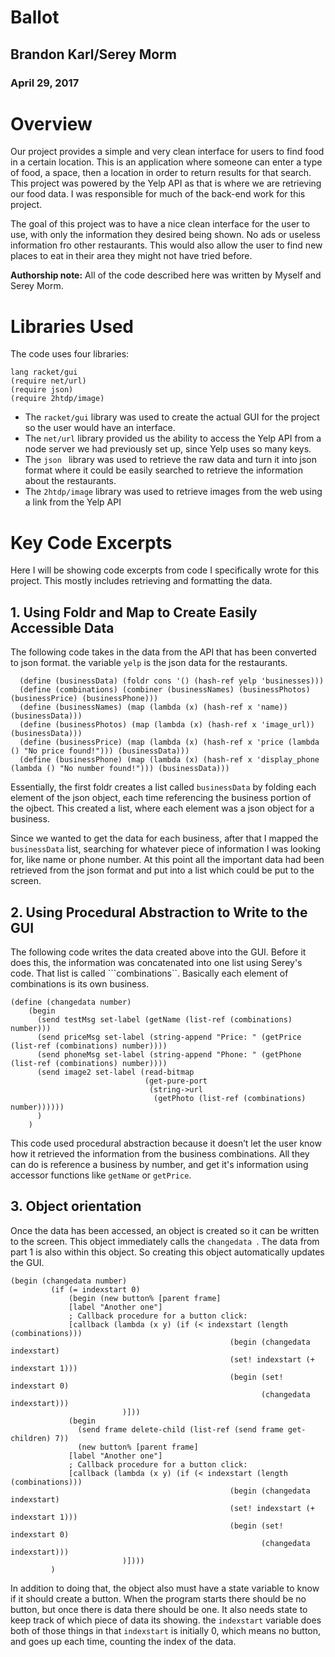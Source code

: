 # Ballot

## Brandon Karl/Serey Morm
### April 29, 2017

# Overview
Our project provides a simple and very clean interface for users to find food in a certain location. This is an application where someone can enter a type of food, a space, then a location in order to return results for that search. This project was powered by the Yelp API as that is where we are retrieving our food data. I was responsible for much of the back-end work for this project.

The goal of this project was to have a nice clean interface for the user to use, with only the information they desired being shown. No ads or useless information fro other restaurants. This would also allow the user to find new places to eat in their area they might not have tried before.


**Authorship note:** All of the code described here was written by Myself and Serey Morm.

# Libraries Used
The code uses four libraries:

```
lang racket/gui
(require net/url)
(require json)
(require 2htdp/image)
```

* The ```racket/gui``` library was used to create the actual GUI for the project so the user would have an interface.
* The ```net/url``` library provided us the ability to access the Yelp API from a node server we had previously set up, since Yelp uses so many keys.
* The ```json ``` library was used to retrieve the raw data and turn it into json format where it could be easily searched to retrieve the information about the restaurants.
* The ```2htdp/image``` library was used to retrieve images from the web using a link from the Yelp API

# Key Code Excerpts

Here I will be showing code excerpts from code I specifically wrote for this project. This mostly includes retrieving and formatting the data. 

## 1. Using Foldr and Map to Create Easily Accessible Data

The following code takes in the data from the API that has been converted to json format. the variable ```yelp``` is the json data for the restaurants.

```
  (define (businessData) (foldr cons '() (hash-ref yelp 'businesses)))
  (define (combinations) (combiner (businessNames) (businessPhotos) (businessPrice) (businessPhone)))
  (define (businessNames) (map (lambda (x) (hash-ref x 'name)) (businessData)))
  (define (businessPhotos) (map (lambda (x) (hash-ref x 'image_url)) (businessData)))
  (define (businessPrice) (map (lambda (x) (hash-ref x 'price (lambda () "No price found!"))) (businessData)))
  (define (businessPhone) (map (lambda (x) (hash-ref x 'display_phone (lambda () "No number found!"))) (businessData)))
```
 
Essentially, the first foldr creates a list called ```businessData``` by folding each element of the json object, each time referencing the business portion of the ojbect. This created a list, where each element was a json object for a business. 

Since we wanted to get the data for each business, after that I mapped the ```businessData``` list, searching for whatever piece of information I was looking for, like name or phone number. At this point all the important data had been retrieved from the json format and put into a list which could be put to the screen.
 
## 2. Using Procedural Abstraction to Write to the GUI

The following code writes the data created above into the GUI. Before it does this, the information was concatenated into one list using Serey's code. That list is called ```combinations``. Basically each element of combinations is its own business.

```
(define (changedata number)
    (begin
      (send testMsg set-label (getName (list-ref (combinations) number)))
      (send priceMsg set-label (string-append "Price: " (getPrice (list-ref (combinations) number))))
      (send phoneMsg set-label (string-append "Phone: " (getPhone (list-ref (combinations) number))))
      (send image2 set-label (read-bitmap
                              (get-pure-port
                               (string->url
                                (getPhoto (list-ref (combinations) number))))))
      )
    )
```

This code used procedural abstraction because it doesn’t let the user know how it retrieved the information from the business combinations. All they can do is reference a business by number, and get it's information using accessor functions like ```getName``` or ```getPrice```. 

## 3. Object orientation

Once the data has been accessed, an object is created so it can be written to the screen. This object immediately calls the  ```changedata ```. The data from part 1 is also within this object. So creating this object automatically updates the GUI. 

```
(begin (changedata number)
         (if (= indexstart 0)
             (begin (new button% [parent frame]
             [label "Another one"]
             ; Callback procedure for a button click:
             [callback (lambda (x y) (if (< indexstart (length (combinations)))
                                                 (begin (changedata indexstart)
                                                 (set! indexstart (+ indexstart 1)))
                                                 (begin (set! indexstart 0)
                                                        (changedata indexstart)))
                         )]))
             (begin
               (send frame delete-child (list-ref (send frame get-children) 7))
               (new button% [parent frame]
             [label "Another one"]
             ; Callback procedure for a button click:
             [callback (lambda (x y) (if (< indexstart (length (combinations)))
                                                 (begin (changedata indexstart)
                                                 (set! indexstart (+ indexstart 1)))
                                                 (begin (set! indexstart 0)
                                                        (changedata indexstart)))
                         )])))
         )
```

In addition to doing that, the object also must have a state variable to know if it should create a button. When the program starts there should be no button, but once there is data there should be one. It also needs state to keep track of which piece of data its showing. the ```indexstart``` variable does both of those things in that ```indexstart``` is initially 0, which means no button, and goes up each time, counting the index of the data. 
